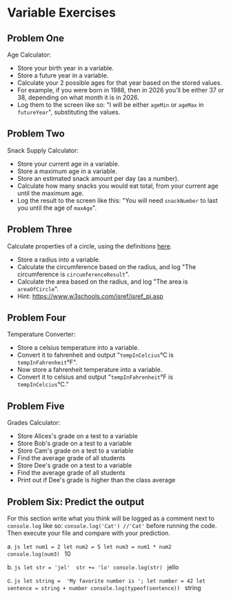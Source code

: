 
# Variable Exercises


## Problem One

Age Calculator:
 * Store your birth year in a variable.
 * Store a future year in a variable.
 * Calculate your 2 possible ages for that year based on the stored values.
 * For example, if you were born in 1988, then in 2026 you'll be either 37 or 38, depending on what month it is in 2026.
 * Log them to the screen like so: "I will be either `ageMin` or `ageMax` in `futureYear`", substituting the values.

## Problem Two

Snack Supply Calculator:
 * Store your current age in a variable.
 * Store a maximum age in a variable.
 * Store an estimated snack amount per day (as a number).
 * Calculate how many snacks you would eat total, from your current age until the maximum age.
 * Log the result to the screen like this: "You will need `snackNumber` to last you until the age of `maxAge`".

## Problem Three

Calculate properties of a circle, using the definitions [here](http://math2.org/math/geometry/circles.htm).
 * Store a radius into a variable.
 * Calculate the circumference based on the radius, and log "The circumference is `circumferenceResult`".
 * Calculate the area based on the radius, and log "The area is `areaOfCircle`".
 * Hint: https://www.w3schools.com/jsref/jsref_pi.asp

## Problem Four

Temperature Converter:
 * Store a celsius temperature into a variable.
 * Convert it to fahrenheit and output "`tempInCelcius`°C is `tempInFahrenheit`°F".
 * Now store a fahrenheit temperature into a variable.
 * Convert it to celsius and output "`tempInFahrenheit`°F is `tempInCelcius`°C."


## Problem Five

Grades Calculator:
 * Store Alices's grade on a test to a variable
 * Store Bob's grade on a test to a variable
 * Store Cam's grade on a test to a variable
 * Find the average grade of all students
 * Store Dee's grade on a test to a variable
 * Find the average grade of all students
 * Print out if Dee's grade is higher than the class average

## Problem Six: Predict the output

For this section write what you think will be logged as a comment next to `console.log` like so: `console.log('Cat') //'Cat'` before running the code. Then execute your file and compare with your prediction.

a. 
    ```js
    let num1 = 2
    let num2 = 5
    let num3 = num1 * num2
    console.log(num3)
    ```
    10

b. 
    ```js
    let str = 'jel' 
    str += 'lo'
    console.log(str)
    ```
    jello

c. 
    ```js
    let string =  'My favorite number is ';
    let number = 42
    let sentence = string + number
    console.log(typeof(sentence))
    ```
    string


